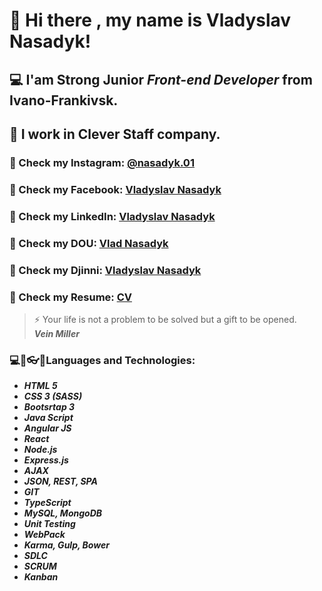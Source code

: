 # 👋 Hi there , my name is **Vladyslav Nasadyk**!
## 💻 I'am Strong Junior *Front-end Developer* from Ivano-Frankivsk.
## 👔 I work in Clever Staff company.
### 💬 Check my Instagram: [@nasadyk.01](https://www.instagram.com/nasadyk.01/)
### 💬 Check my Facebook: [Vladyslav Nasadyk](https://www.facebook.com/profile.php?id=100008475994569)
### 💬 Check my LinkedIn: [Vladyslav Nasadyk](https://www.linkedin.com/in/vladyslav-nasadyk-5a947b1bb/)
### 💬 Check my DOU: [Vlad Nasadyk](https://dou.ua/users/vlad-nasadyk/)
### 💬 Check my Djinni: [Vladyslav Nasadyk](https://drive.google.com/file/d/1x_Vh5VxJeBzvL1NMmsDq4oRuNeF0DTUi/view?usp=sharing)
### 💬 Check my Resume: [CV](https://drive.google.com/file/d/1x_Vh5VxJeBzvL1NMmsDq4oRuNeF0DTUi/view?usp=sharing)
> ⚡ Your life is not a problem to be solved but a gift to be opened. <br/>
> ***Vein Miller***
### ​💻​💾​👓​👔​ Languages and Technologies:
- ***HTML 5*** <br/> 
- ***CSS 3 (SASS)*** <br/>
- ***Bootsrtap 3*** <br/>
- ***Java Script*** <br/>
- ***Angular JS*** <br/>
- ***React*** <br/>
- ***Node.js*** <br/>
- ***Express.js*** <br/>
- ***AJAX*** <br/>
- ***JSON, REST, SPA*** <br/>
- ***GIT*** <br/>
- ***TypeScript*** <br/>
- ***MySQL, MongoDB*** <br/>
- ***Unit Testing*** <br/>
- ***WebPack*** <br/>
- ***Karma, Gulp, Bower*** <br/>
- ***SDLC*** <br/>
- ***SCRUM*** <br/>
- ***Kanban*** <br/>
